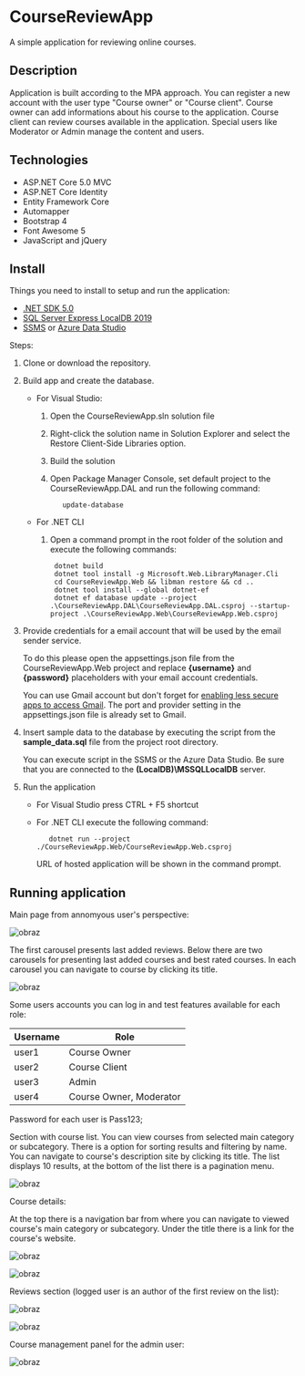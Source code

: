 # CourseReviewApp

A simple application for reviewing online courses.

## Description

Application is built according to the MPA approach. You can register a new account with the user type "Course owner" or "Course client".
Course owner can add informations about his course to the application. Course client can review courses available in the application.
Special users like Moderator or Admin manage the content and users.

## Technologies

* ASP.NET Core 5.0 MVC
* ASP.NET Core Identity
* Entity Framework Core
* Automapper
* Bootstrap 4
* Font Awesome 5
* JavaScript and jQuery

## Install

Things you need to install to setup and run the application:

* [.NET SDK 5.0](https://dotnet.microsoft.com/en-us/download/dotnet/5.0)
* [SQL Server Express LocalDB 2019](https://docs.microsoft.com/en-us/sql/database-engine/configure-windows/sql-server-express-localdb?view=sql-server-ver15)
* [SSMS](https://docs.microsoft.com/en-us/sql/ssms/download-sql-server-management-studio-ssms?view=sql-server-ver15) or [Azure Data Studio](https://docs.microsoft.com/en-us/sql/azure-data-studio/download-azure-data-studio?view=sql-server-ver15)

Steps:

1. Clone or download the repository.

2. Build app and create the database.
   * For Visual Studio:    
      1. Open the CourseReviewApp.sln solution file
      2. Right-click the solution name in Solution Explorer and select the Restore Client-Side Libraries option.
      3. Build the solution
      4. Open Package Manager Console, set default project to the CourseReviewApp.DAL and run the following command:
   
                update-database          

   * For .NET CLI
        1. Open a command prompt in the root folder of the solution and execute the following commands:
   
                dotnet build
                dotnet tool install -g Microsoft.Web.LibraryManager.Cli
                cd CourseReviewApp.Web && libman restore && cd ..
                dotnet tool install --global dotnet-ef
                dotnet ef database update --project .\CourseReviewApp.DAL\CourseReviewApp.DAL.csproj --startup-project .\CourseReviewApp.Web\CourseReviewApp.Web.csproj
3. Provide credentials for a email account that will be used by the email sender service.
   
   To do this please open the appsettings.json file from the CourseReviewApp.Web project and replace **{username}** and **{password}** placeholders with your email account credentials.
   
   You can use Gmail account but don't forget for [enabling less secure apps to access Gmail](https://www.youtube.com/watch?v=Ee7PDsbfOUI). The port and provider setting in the appsettings.json file is already set to Gmail.
4. Insert sample data to the database by executing the script from the **sample_data.sql** file from the project root directory.

   You can execute script in the SSMS or the Azure Data Studio.
   Be sure that you are connected to the **(LocalDB)\MSSQLLocalDB** server.
   
5. Run the application
   * For Visual Studio press CTRL + F5 shortcut
   * For .NET CLI execute the following command:
  
            dotnet run --project ./CourseReviewApp.Web/CourseReviewApp.Web.csproj
   
      URL of hosted application will be shown in the command prompt.

## Running application

Main page from annomyous user's perspective:

![obraz](https://user-images.githubusercontent.com/77903617/161860165-68afbe64-4867-4332-b1c9-924f0a768177.png)

The first carousel presents last added reviews. Below there are two carousels for presenting last added courses and best rated courses.
In each carousel you can navigate to course by clicking its title.

![obraz](https://user-images.githubusercontent.com/77903617/162018098-496a9564-20de-47ec-94e7-e28e470a2d06.png)


Some users accounts you can log in and test features available for each role:

| Username    | Role         |
| ----------- | -----------  |
| user1       | Course Owner |
| user2       | Course Client|
| user3       | Admin        |
| user4       | Course Owner, Moderator |

Password for each user is Pass123;

Section with course list. You can view courses from selected main category or subcategory. There is a option for sorting
results and filtering by name. You can navigate to course's description site by clicking its title. The list displays 10 results, at the bottom
of the list there is a pagination menu.

![obraz](https://user-images.githubusercontent.com/77903617/162021389-de9d291b-e1ce-4a2c-8a28-83259f52e80d.png)

Course details:

At the top there is a navigation bar from where you can navigate to viewed course's main category or subcategory.
Under the title there is a link for the course's website.

![obraz](https://user-images.githubusercontent.com/77903617/159189307-6cd8b688-a13f-4b38-8c4c-ecdde5ff4f38.png)

![obraz](https://user-images.githubusercontent.com/77903617/162019813-6fbcc690-fc01-4b90-b908-8c953ca17424.png)

Reviews section (logged user is an author of the first review on the list):

![obraz](https://user-images.githubusercontent.com/77903617/159189219-63ae2de0-4819-44b5-b284-dc1815018c7d.png)

![obraz](https://user-images.githubusercontent.com/77903617/159189356-33ad05b1-37a7-4bd1-b83c-7eaf1a5760e1.png)

Course management panel for the admin user:

![obraz](https://user-images.githubusercontent.com/77903617/159189469-8c9f5b7e-9f98-4482-9f28-93fa6cc2c5a7.png)


